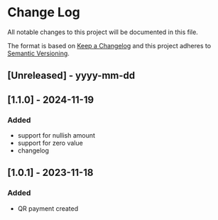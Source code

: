 
# Change Log
All notable changes to this project will be documented in this file.

The format is based on [Keep a Changelog](http://keepachangelog.com/)
and this project adheres to [Semantic Versioning](http://semver.org/).

## [Unreleased] - yyyy-mm-dd

## [1.1.0] - 2024-11-19

### Added

- support for nullish amount
- support for zero value
- changelog

## [1.0.1] - 2023-11-18

### Added

- QR payment created
